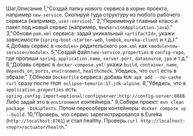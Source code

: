 Шаг,Описание
1,"Создай папку нового сервиса в корне проекта, например `new-service`. Скопируй туда структуру из любого рабочего сервиса (например, `user-service`)."
2,"Переименуй главный класс и пакет под новый сервис (например, `NewServiceApplication.java`)."
3,"Обнови `pom.xml` сервиса: задай уникальный `<artifactId>`, укажи зависимости (`spring-boot-starter-web`, `lombok`, `eureka-client` и т.д.)."
4,Добавь сервис в `<modules>` родительского `pom.xml` как `<module>new-service</module>`.
5,"Создай файл `new-service.properties` в `config-repo`, где пропиши `spring.application.name`, `server.port`, `datasource`, `jpa` и т.д."
6,"Добавь сервис в `docker-compose.yml`: укажи `build`, `container_name`, `depends_on`, `ports`, `environment`, `healthcheck`. Убедись, что `curl` есть в образе."
7,Обнови `Dockerfile` сервиса: добавь `RUN apk add --no-cache curl` сразу после `FROM eclipse-temurin:17-jdk-alpine`.
8,"Убедись, что в `application.properties` есть `spring.config.import=optional:configserver:http://config-server:8888`. Либо задай это в `environment` контейнера."
9,Собери проект: `mvn clean package -DskipTests`. Потом пересобери контейнеры: `docker compose up --build`.
10,"Проверь, что сервис зарегистрировался в Eureka (`http://localhost:8761`) и стал healthy. Проверь `curl http://localhost:<порт>/actuator/health`."
